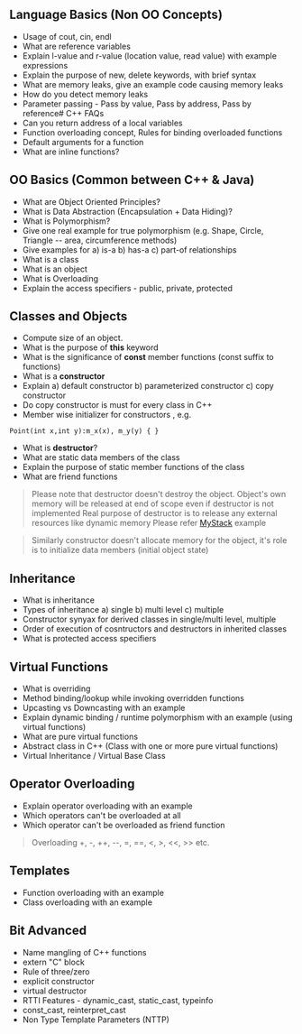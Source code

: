 ## Language Basics (Non OO Concepts)
* Usage of cout, cin, endl
* What are reference variables
* Explain l-value and r-value (location value, read value) with example expressions
* Explain the purpose of new, delete keywords, with brief syntax
* What are memory leaks, give an example code causing memory leaks
* How do you detect memory leaks
* Parameter passing - Pass by value, Pass by address, Pass by reference# C++ FAQs
* Can you return address of a local variables
* Function overloading concept, Rules for binding overloaded functions
* Default arguments for a function
* What are inline functions?

## OO Basics (Common between C++ & Java)
* What are Object Oriented Principles?
* What is Data Abstraction (Encapsulation + Data Hiding)?
* What is Polymorphism?
* Give one real example for true polymorphism (e.g. Shape, Circle, Triangle -- area, circumference methods)
* Give examples for a) is-a b) has-a c) part-of relationships
* What is a class
* What is an object
* What is Overloading
* Explain the access specifiers - public, private, protected

## Classes and Objects
* Compute size of an object.
* What is the purpose of **this** keyword
* What is the significance of **const** member functions (const suffix to functions)
* What is a **constructor**
* Explain a) default constructor b) parameterized constructor c) copy constructor
* Do copy constructor is must for every class in C++
* Member wise initializer for constructors , e.g. 
```
Point(int x,int y):m_x(x), m_y(y) { }
```
* What is **destructor**?
* What are static data members of the class
* Explain the purpose of static member functions of the class
* What are friend functions

> Please note that destructor doesn't destroy the object. Object's own memory
> will be released at end of scope even if destructor is not implemented
> Real purpose of destructor is to release any external resources like dynamic memory
> Please refer [MyStack](cpp-examples/mystack-demo.cxx) example

> Similarly constructor doesn't allocate memory for the object, it's role is to initialize data members (initial object state) 
  
## Inheritance
* What is inheritance
* Types of inheritance a) single b) multi level c) multiple
* Constructor synyax for derived classes in single/multi level, multiple
* Order of execution of cosntructors and destructors in inherited classes
* What is protected access specifiers
  
## Virtual Functions
* What is overriding
* Method binding/lookup while invoking overridden functions
* Upcasting vs Downcasting with an example
* Explain dynamic binding / runtime polymorphism with an example (using virtual functions)
* What are pure virtual functions
* Abstract class in C++ (Class with one or more pure virtual functions)
* Virtual Inheritance / Virtual Base Class

## Operator Overloading
* Explain operator overloading with an example
* Which operators can't be overloaded at all
* Which operator can't be overloaded as friend function
  
> Overloading +, -, ++, --, =, ==, <, >, <<, >> etc.

## Templates
* Function overloading with an example
* Class overloading with an example


## Bit Advanced
* Name mangling of C++ functions
* extern "C" block
* Rule of three/zero
* explicit constructor
* virtual destructor
* RTTI Features - dynamic_cast, static_cast, typeinfo
* const_cast, reinterpret_cast
* Non Type Template Parameters (NTTP)
